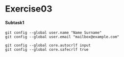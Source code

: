 # Exercise03


#### Subtask1
    git config --global user.name "Name Surname"
    git config --global user.email "mailbox@example.com"

    git config --global core.autocrlf input
    git config --global core.safecrlf true